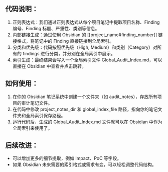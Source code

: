 ## 代码说明：
1. 正则表达式：我们通过正则表达式从每个项目笔记中提取项目名称、Finding 编号、Finding 标题、严重性、类别等信息。
2. 内部链接生成：通过使用 Obsidian 的 [[project_name#finding_number]] 链接格式，将笔记中的 Finding 直接链接到全局索引。
3. 分类和优先级：代码按照优先级（High, Medium）和类别（Category）对所有的 findings 进行分类，并分别在全局索引中展示。
4. 索引生成：最终结果会写入一个全局索引文件 Global_Audit_Index.md，可以直接在 Obsidian 中查看并点击跳转。
## 如何使用：
1. 在你的 Obsidian 笔记系统中创建一个文件夹（如 audit_notes），存放所有项目的审计笔记文件。
2. 在代码中修改 project_notes_dir 和 global_index_file 路径，指向你的笔记文件夹和全局索引保存路径。
3. 运行代码后，生成的 Global_Audit_Index.md 文件就可以在 Obsidian 中作为全局索引来使用了。
## 后续改进：
- 可以增加更多的细节提取，例如 Impact、PoC 等字段。
- 如果 Obsidian 未来需要的索引格式或需求有变，可以轻松调整代码结构。
